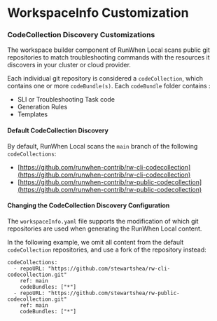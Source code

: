 # WorkspaceInfo Customization

### CodeCollection Discovery Customizations

The workspace builder component of RunWhen Local scans public git repositories to match troubleshooting commands with the resources it discovers in your cluster or cloud provider.&#x20;

Each individual git repository is considered a `codeCollection`, which contains one or more `codeBundle(s)`. Each `codeBundle` folder contains :&#x20;

* SLI or Troubleshooting Task code
* Generation Rules
* Templates&#x20;



#### Default CodeCollection Discovery

By default, RunWhen Local scans the `main` branch of the following `codeCollections`:&#x20;

* [https://github.com/runwhen-contrib/rw-cli-codecollection](https://github.com/runwhen-contrib/rw-cli-codecollection)
* [https://github.com/runwhen-contrib/rw-public-codecollection](https://github.com/runwhen-contrib/rw-public-codecollection)

#### Changing the CodeCollection Discovery Configuration

The `workspaceInfo.yaml` file supports the modification of which git repositories are used when generating the RunWhen Local content.&#x20;



In the following example, we omit all content from the default `codeCollection` repositories, and use a fork of the repository instead:&#x20;

```
codeCollections:
  - repoURL: "https://github.com/stewartshea/rw-cli-codecollection.git"
    ref: main
    codeBundles: ["*"]
  - repoURL: "https://github.com/stewartshea/rw-public-codecollection.git"
    ref: main
    codeBundles: ["*"]
```
